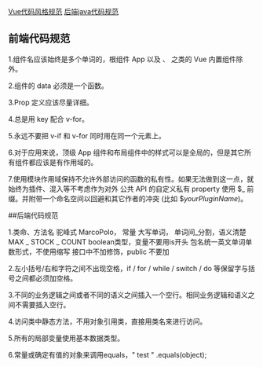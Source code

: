 [Vue代码风格规范](https://cn.vuejs.org/v2/style-guide/)
[后端java代码规范](https://www.jianshu.com/p/6a88cf7b18e8)

## 前端代码规范
1.组件名应该始终是多个单词的，根组件 App 以及 <transition>、<component> 之类的 Vue 内置组件除外。

2.组件的 data 必须是一个函数。

3.Prop 定义应该尽量详细。

4.总是用 key 配合 v-for。

5.永远不要把 v-if 和 v-for 同时用在同一个元素上。

6.对于应用来说，顶级 App 组件和布局组件中的样式可以是全局的，但是其它所有组件都应该是有作用域的。

7.使用模块作用域保持不允许外部访问的函数的私有性。如果无法做到这一点，就始终为插件、混入等不考虑作为对外
公共 API 的自定义私有 property 使用 $_ 前缀。并附带一个命名空间以回避和其它作者的冲突 (比如 $_yourPluginName_)。

##后端代码规范

1.类命、方法名 驼峰式 MarcoPolo，
常量 大写单词， 单词间_分割，语义清楚 MAX _ STOCK _ COUNT
boolean类型，变量不要用is开头
包名统一英文单词单数形式，不使用缩写
接口中不加修饰，public 不要加

2.左小括号/右和字符之间不出现空格，if / for / while / switch / do 等保留字与括号之间都必须加空格。


3.不同的业务逻辑之间或者不同的语义之间插入一个空行。相同业务逻辑和语义之间不需要插入空行。

4.访问类中静态方法，不用对象引用类，直接用类名来进行访问。

5.所有的局部变量使用基本数据类型。

6.常量或确定有值的对象来调用equals，" test " .equals(object);